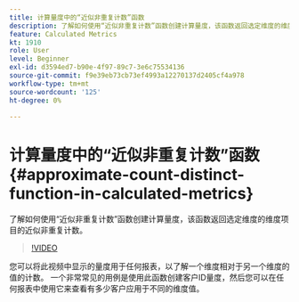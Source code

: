 ```yaml
---
title: 计算量度中的“近似非重复计数”函数
description: 了解如何使用“近似非重复计数”函数创建计算量度，该函数返回选定维度的维度项目的近似非重复计数。
feature: Calculated Metrics
kt: 1910
role: User
level: Beginner
exl-id: d3594ed7-b90e-4f97-89c7-3e6c75534136
source-git-commit: f9e39eb73cb73ef4993a12270137d2405cf4a978
workflow-type: tm+mt
source-wordcount: '125'
ht-degree: 0%

---
```


# 计算量度中的“近似非重复计数”函数 {#approximate-count-distinct-function-in-calculated-metrics}

了解如何使用“近似非重复计数”函数创建计算量度，该函数返回选定维度的维度项目的近似非重复计数。

>[!VIDEO](https://video.tv.adobe.com/v/23722/?quality=12&learn=on)

您可以将此视频中显示的量度用于任何报表，以了解一个维度相对于另一个维度的值的计数。 一个非常常见的用例是使用此函数创建客户ID量度，然后您可以在任何报表中使用它来查看有多少客户应用于不同的维度值。

